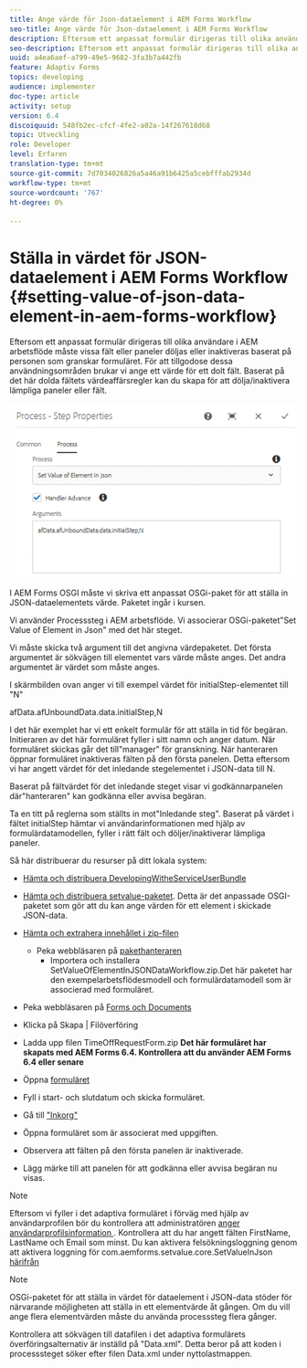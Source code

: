```yaml
---
title: Ange värde för Json-dataelement i AEM Forms Workflow
seo-title: Ange värde för Json-dataelement i AEM Forms Workflow
description: Eftersom ett anpassat formulär dirigeras till olika användare i AEM arbetsflöde måste vissa fält eller paneler döljas eller inaktiveras baserat på personen som granskar formuläret. För att tillgodose dessa användningsområden brukar vi ange ett värde för ett dolt fält. Baserat på det här dolda fältets värdeaffärsregler kan du skapa för att dölja/inaktivera lämpliga paneler eller fält.
seo-description: Eftersom ett anpassat formulär dirigeras till olika användare i AEM arbetsflöde måste vissa fält eller paneler döljas eller inaktiveras baserat på personen som granskar formuläret. För att tillgodose dessa användningsområden brukar vi ange ett värde för ett dolt fält. Baserat på det här dolda fältets värdeaffärsregler kan du skapa för att dölja/inaktivera lämpliga paneler eller fält.
uuid: a4ea6aef-a799-49e5-9682-3fa3b7a442fb
feature: Adaptiv Forms
topics: developing
audience: implementer
doc-type: article
activity: setup
version: 6.4
discoiquuid: 548fb2ec-cfcf-4fe2-a02a-14f267618d68
topic: Utveckling
role: Developer
level: Erfaren
translation-type: tm+mt
source-git-commit: 7d7034026826a5a46a91b6425a5cebfffab2934d
workflow-type: tm+mt
source-wordcount: '767'
ht-degree: 0%

---
```



# Ställa in värdet för JSON-dataelement i AEM Forms Workflow {#setting-value-of-json-data-element-in-aem-forms-workflow}

Eftersom ett anpassat formulär dirigeras till olika användare i AEM arbetsflöde måste vissa fält eller paneler döljas eller inaktiveras baserat på personen som granskar formuläret. För att tillgodose dessa användningsområden brukar vi ange ett värde för ett dolt fält. Baserat på det här dolda fältets värdeaffärsregler kan du skapa för att dölja/inaktivera lämpliga paneler eller fält.

![Ställa in värdet för ett element i json-data](assets/capture-3.gif)

I AEM Forms OSGI måste vi skriva ett anpassat OSGi-paket för att ställa in JSON-dataelementets värde. Paketet ingår i kursen.

Vi använder Processsteg i AEM arbetsflöde. Vi associerar OSGi-paketet&quot;Set Value of Element in Json&quot; med det här steget.

Vi måste skicka två argument till det angivna värdepaketet. Det första argumentet är sökvägen till elementet vars värde måste anges. Det andra argumentet är värdet som måste anges.

I skärmbilden ovan anger vi till exempel värdet för initialStep-elementet till &quot;N&quot;

afData.afUnboundData.data.initialStep,N

I det här exemplet har vi ett enkelt formulär för att ställa in tid för begäran. Initieraren av det här formuläret fyller i sitt namn och anger datum. När formuläret skickas går det till&quot;manager&quot; för granskning. När hanteraren öppnar formuläret inaktiveras fälten på den första panelen. Detta eftersom vi har angett värdet för det inledande stegelementet i JSON-data till N.

Baserat på fältvärdet för det inledande steget visar vi godkännarpanelen där&quot;hanteraren&quot; kan godkänna eller avvisa begäran.

Ta en titt på reglerna som ställts in mot&quot;Inledande steg&quot;. Baserat på värdet i fältet initialStep hämtar vi användarinformationen med hjälp av formulärdatamodellen, fyller i rätt fält och döljer/inaktiverar lämpliga paneler.

Så här distribuerar du resurser på ditt lokala system:

* [Hämta och distribuera DevelopingWitheServiceUserBundle](/help/forms/assets/common-osgi-bundles/DevelopingWithServiceUser.jar)

* [Hämta och distribuera setvalue-paketet](/help/forms/assets/common-osgi-bundles/SetValueApp.core-1.0-SNAPSHOT.jar). Detta är det anpassade OSGI-paketet som gör att du kan ange värden för ett element i skickade JSON-data.

* [Hämta och extrahera innehållet i zip-filen](assets/set-value-jsondata.zip)
   * Peka webbläsaren på [pakethanteraren](http://localhost:4502/crx/packmgr/index.jsp)
      * Importera och installera SetValueOfElementInJSONDataWorkflow.zip.Det här paketet har den exempelarbetsflödesmodell och formulärdatamodell som är associerad med formuläret.

* Peka webbläsaren på [Forms och Documents](http://localhost:4502/aem/forms.html/content/dam/formsanddocuments)
* Klicka på Skapa | Filöverföring
* Ladda upp filen TimeOffRequestForm.zip
   **Det här formuläret har skapats med AEM Forms 6.4. Kontrollera att du använder AEM Forms 6.4 eller senare**
* Öppna [formuläret](http://localhost:4502/content/dam/formsanddocuments/timeoffrequest/jcr:content?wcmmode=disabled)
* Fyll i start- och slutdatum och skicka formuläret.
* Gå till [&quot;Inkorg&quot;](http://localhost:4502/aem/inbox)
* Öppna formuläret som är associerat med uppgiften.
* Observera att fälten på den första panelen är inaktiverade.
* Lägg märke till att panelen för att godkänna eller avvisa begäran nu visas.

>[!NOTE]
>
>Eftersom vi fyller i det adaptiva formuläret i förväg med hjälp av användarprofilen bör du kontrollera att administratören [anger användarprofilsinformation ](http://localhost:4502/security/users.html). Kontrollera att du har angett fälten FirstName, LastName och Email som minst.
>Du kan aktivera felsökningsloggning genom att aktivera loggning för com.aemforms.setvalue.core.SetValueInJson [härifrån](http://localhost:4502/system/console/slinglog)

>[!NOTE]
>
>OSGi-paketet för att ställa in värdet för dataelement i JSON-data stöder för närvarande möjligheten att ställa in ett elementvärde åt gången. Om du vill ange flera elementvärden måste du använda processsteg flera gånger.
>
>Kontrollera att sökvägen till datafilen i det adaptiva formulärets överföringsalternativ är inställd på &quot;Data.xml&quot;. Detta beror på att koden i processsteget söker efter filen Data.xml under nyttolastmappen.
